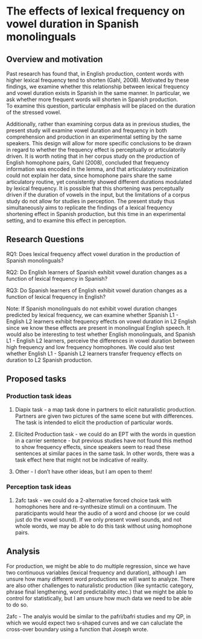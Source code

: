 The effects of lexical frequency on vowel duration in Spanish
monolinguals
================

## Overview and motivation

Past research has found that, in English production, content words with
higher lexical frequency tend to shorten (Gahl, 2008). Motivated by
these findings, we examine whether this relationship between lexical
frequency and vowel duration exists in Spanish in the same manner. In
particular, we ask whether more frequent words will shorten in Spanish
production.  
To examine this question, particular emphasis will be placed on the
duration of the stressed vowel.

Additionally, rather than examining corpus data as in previous studies,
the present study will examine vowel duration and frequency in both
comprehension and production in an experimental setting by the same
speakers. This design will allow for more specific conclusions to be
drawn in regard to whether the frequency effect is perceptually or
articulatorily driven. It is worth noting that in her corpus study on
the production of English homophone pairs, Gahl (2008), concluded that
frequency information was encoded in the lemma, and that articulatory
routinization could not explain her data, since homophone pairs share
the same articulatory routine, yet consistently showed different
durations modulated by lexical frequency. It is possible that this
shortening was perceptually driven if the duration of vowels in the
input, but the limitations of a corpus study do not allow for studies in
perception. The present study thus simultaneously aims to replicate the
findings of a lexical frequency shortening effect in Spanish production,
but this time in an experimental setting, and to examine this effect in
perception.


## Research Questions

RQ1: Does lexical frequency affect vowel duration in the production of Spanish monolinguals?

RQ2: Do English learners of Spanish exhibit vowel duration changes as a function of lexical frequency in Spanish?

RQ3: Do Spanish learners of English exhibit vowel duration changes as a function of lexical frequency in English? 


Note: If Spanish monolinguals do not exhibit vowel duration changes predicted by lexical frequency, we can examine whether Spanish L1 - English L2 learners exhibit frequency effects on vowel duration in L2 English since we know these effects are present in monolingual English speech.
It would also be interesting to test whether English monolinguals, and Spanish L1 - English L2 learners, perceive the differences in vowel duration between high frequency and low frequency homophones. 
We could also test whether English L1 - Spanish L2 learners transfer frequency effects on duration to L2 Spanish production.

## Proposed tasks

### Production task ideas

1.  Diapix task - a map task done in partners to elicit naturalistic
    production. Partners are given two pictures of the same scene but
    with differences. The task is intended to elicit the production of
    particular words.

2.  Elicited Production task - we could do an EPT with the words in
    question in a carrier sentence - but previous studies have not found
    this method to show frequency effects, since speakers seem to read
    these sentences at similar paces in the same task. In other words,
    there was a task effect here that might not be indicative of
    reality.

3.  Other - I don’t have other ideas, but I am open to them\!

### Perception task ideas

1.  2afc task - we could do a 2-alternative forced choice task with
    homophones here and re-synthesize stimuli on a continuum. The
    paraticipants would hear the audio of a word and choose (or we could
    just do the vowel sound). If we only present vowel sounds, and not
    whole words, we may be able to do this task without using homophone
    pairs.

## Analysis

For production, we might be able to do multiple regression, since we
have two continuous variables (lexical frequency and duration), although
I am unsure how many different word productions we will want to analyze.
There are also other challenges to naturalistic production (like
syntactic category, phrase final lengthening, word predictability etec.)
that we might be able to control for statistically, but I am unsure how
much data we need to be able to do so.

2afc - The analyis would be similar to the pafri/bafri studies and my
QP, in which we would expect two s-shaped curves and we can caluclate
the cross-over boundary using a function that Joseph wrote.
